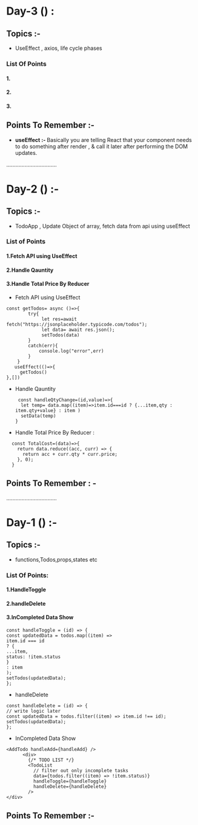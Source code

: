 # Day-3 () :

## Topics :-

- UseEffect , axios, life cycle phases

### List Of Points

#### 1.

#### 2.

#### 3.

## Points To Remember :-

- <b>useEffect :- </b>
  Basically you are telling React that your component needs to do something after render , & call it later after performing the DOM updates.

.................................

# Day-2 () :-

## Topics :-

- TodoApp , Update Object of array, fetch data from api using useEffect

### List of Points

#### 1.Fetch API using UseEffect

#### 2.Handle Qauntity

#### 3.Handle Total Price By Reducer

- Fetch API using UseEffect

```
const getTodos= async ()=>{
        try{
             let res=await fetch("https://jsonplaceholder.typicode.com/todos");
             let data= await res.json();
             setTodos(data)
        }
        catch(err){
            console.log("error",err)
        }
    }
   useEffect(()=>{
     getTodos()
},[])

```

- Handle Qauntity

  ```
   const handleQtyChange=(id,value)=>{
    let temp= data.map((item)=>item.id===id ? {...item,qty :  item.qty+value} : item )
    setData(temp)
  }

  ```

* Handle Total Price By Reducer :

```
  const TotalCost=(data)=>{
    return data.reduce((acc, curr) => {
      return acc + curr.qty * curr.price;
    }, 0);
  }

```

## Points To Remember : -

.................................

# Day-1 () :-

## Topics :-

- functions,Todos,props,states etc

### List Of Points:

#### 1.HandleToggle

#### 2.handleDelete

#### 3.InCompleted Data Show

```
const handleToggle = (id) => {
const updatedData = todos.map((item) =>
item.id === id
? {
...item,
status: !item.status
}
: item
);
setTodos(updatedData);
};

```

- handleDelete

```
const handleDelete = (id) => {
// write logic later
const updatedData = todos.filter((item) => item.id !== id);
setTodos(updatedData);
};

```

- InCompleted Data Show

```
<AddTodo handleAdd={handleAdd} />
      <div>
        {/* TODO LIST */}
        <TodoList
          // filter out only incomplete tasks
          data={todos.filter((item) => !item.status)}
          handleToggle={handleToggle}
          handleDelete={handleDelete}
        />
</div>
```

## Points To Remember :-
